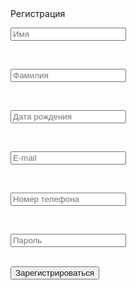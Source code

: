 <!DOCTYPE html>
<html>
    <head>
        <link rel="stylesheet" type="text/css" href="style.css">
    </head>
    <body>
        <form>
            <label class="reg">Регистрация</label>
            <p><input class="a1" type="text" id="txt1" placeholder="Имя"/></p><br>
            <p><input class="a2" type="text" id="txt2" placeholder="Фамилия"/></p><br>
            <p><input class="a3" type="text" id="txt3" placeholder="Дата рождения"/></p><br>
            <p><input class="a4" type="text" id="txt4" placeholder="E-mail"/></p><br>
            <p><input class="a5" type="text" id="txt5" placeholder="Номер телефона"/></p><br>
            <p><input class="a6" type="password" id="txt6" placeholder="Пароль"/></p><br>
            <button><a>Зарегистрироваться</a></button>
        </form>
    </body>
</html>
